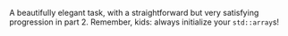 A beautifully elegant task, with a straightforward but very satisfying progression in part 2. Remember, kids: always initialize your `std::array`s!
